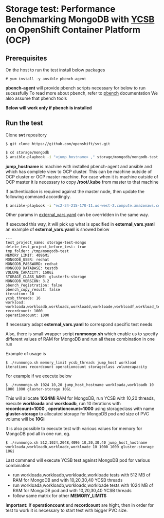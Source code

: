 # Storage test:  Performance Benchmarking MongoDB with [YCSB](whttps://github.com/brianfrankcooper/YCSB) on OpenShift Container Platform (OCP)  

## Prerequisites

On the host to run the test install below packages 

```
# yum install -y ansible pbench-agent 
```

**pbench-agent** will provide pbench scripts necessary for below to run sucessfully
To read more about pbench, refer to [pbench](http://distributed-system-analysis.github.io/pbench/doc/agent/installation.html) documentation
We also assume that pbench tools 

**Below will work only if pbench is installed** 

## Run the test

Clone **svt** repository 

```
$ git clone https://github.com/openshift/svt.git
``` 



```sh
$ cd storage/mongodb 
$ ansible-playbook -i "<jump_hostname> ," storage/mongodb/mongodb-test.yaml
```

**jump_hostname** is machine with installed pbench-agent and ansible and which has complete view to OCP cluster. This can be 
machine outside of OCP cluster or OCP master machine. For case when it is machine outside of OCP master it is necessary to copy 
**/root/.kube** from master to that machine

If authentication is required against the master node, then update the following command accordingly.

```sh
$ ansible-playbook -i "ec2-34-215-170-11.us-west-2.compute.amazonaws.com," storage/mongodb/mongodb-test.yaml --extra-vars "ansible_user=root ansible_ssh_private_key_file=/home/hongkliu/.ssh/id_rsa_perf"
```

Other params in [external_vars.yaml](external_vars.yaml) can be overridden in the same way.

If executed this way, it will pick up what is specified in **external_vars.yaml** an example of **external_vars.yaml** is showed below 

```
---
test_project_name: storage-test-mongo
delete_test_project_before_test: true
tmp_folder: /tmp/mongodb-test
MEMORY_LIMIT: 4096Mi
MONGODB_USER: redhat
MONGODB_PASSWORD: redhat
MONGODB_DATABASE: testdb
VOLUME_CAPACITY: 150Gi 
STORAGE_CLASS_NAME: glusterfs-storage
MONGODB_VERSION: 3.2
pbench_registration: false
pbench_copy_result: false
iteration: 10
ycsb_threads: 16
workload: workloada,workloadb,workloadc,workloadd,workloade,workloadf,workload_template
recordcount: 1000       
operationcount: 1000
``` 
If necessary adapt **external_vars.yaml** to correspond specific test needs 

Also, there is small wrapper script **runmongo.sh** which enable us to specify different values of RAM for MongoDB and run all these combination in one run 

Example of usage is 
```
$ ./runmongo.sh memory_limit ycsb_threads jump_host workload iterations recordcount operationcount storageclass volumecapacity
```

For example if we execute below 

```
$ ./runmongo.sh 1024 10,20 jump_host_hostname workloada,workloadb 10 1000 1000 gluster-storage 10Gi 
``` 
This will allocate **1024Mi** RAM for MongoDB, run YCSB with 10,20 threads, execute **workloada** and **workloadb**, run 10 iterations with 
**recordcount=1000** , **operationcount=1000** using storageclass with name **gluster-storage** to allocated storage for MongoDB pod and size of PVC volume will be **10Gi** 

It is also possible to execute test with various values for memory for MongoDB pod all in one run, eg.

```
$ ./runmongo.sh 512,1024,2048,4096 10,20,30,40 jump_host_hostname workloada,workloadb,workloadc,workloade 10 1000 1000 gluster-storage 10Gi
``` 

Last command will execute YCSB test against MongoDB pod for various combination

- run workloada,workloadb,workloadc,workloade tests with 512 MB of RAM for MongoDB and with 10,20,30,40 YCSB threads
- run workloada,workloadb,workloadc,workloade tests with 1024 MB of RAM for MongoDB pod and with 10,20,30,40 YCSB threads
- follow same matrix for other **MEMORY_LIMITS** 

**Important:** If **operationcount** and **recordcount** are hight, then in order for test to work it is necessary to 
start test with bigger PVC size. 



